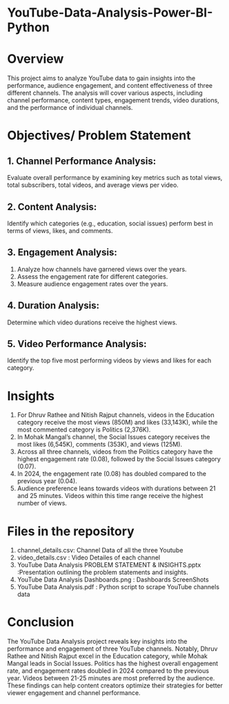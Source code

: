 # YouTube-Data-Analysis-Power-BI-Python
# Overview
This project aims to analyze YouTube data to gain insights into the performance, audience engagement, and content effectiveness of three different channels. The analysis will cover various aspects, including channel performance, content types, engagement trends, video durations, and the performance of individual channels.

# Objectives/ Problem Statement
## 1. Channel Performance Analysis:
Evaluate overall performance by examining key metrics such as total views, total subscribers, total videos, and average views per video.
## 2. Content Analysis:
Identify which categories (e.g., education, social issues) perform best in terms of views, likes, and comments.
## 3. Engagement Analysis:
1. Analyze how channels have garnered views over the years.
2. Assess the engagement rate for different categories.
3. Measure audience engagement rates over the years.
## 4. Duration Analysis:
Determine which video durations receive the highest views.
## 5. Video Performance Analysis:
Identify the top five most performing videos by views and likes for each category.

# Insights
1. For Dhruv Rathee and Nitish Rajput channels, videos in the Education category receive the most views (850M) and likes (33,143K), while the most commented category is Politics (2,376K).
2. In Mohak Mangal’s channel, the Social Issues category receives the most likes (6,545K), comments (353K), and views (125M).
3. Across all three channels, videos from the Politics category have the highest engagement rate (0.08), followed by the Social Issues category (0.07).
4. In 2024, the engagement rate (0.08) has doubled compared to the previous year (0.04).
5. Audience preference leans towards videos with durations between 21 and 25 minutes. Videos within this time range receive the highest number of views.

# Files in the repository
1. channel_details.csv: Channel Data of all the three Youtube 
2. video_details.csv : Video Detailes of each channel
3. YouTube Data Analysis PROBLEM STATEMENT & INSIGHTS.pptx :Presentation outlining the problem statements and insights.
4. YouTube Data Analysis Dashboards.png : Dashboards ScreenShots
5. YouTube Data Analysis.pdf : Python script to scrape YouTube channels data

# Conclusion
The YouTube Data Analysis project reveals key insights into the performance and engagement of three YouTube channels. Notably, Dhruv Rathee and Nitish Rajput excel in the Education category, while Mohak Mangal leads in Social Issues. Politics has the highest overall engagement rate, and engagement rates doubled in 2024 compared to the previous year. Videos between 21-25 minutes are most preferred by the audience. These findings can help content creators optimize their strategies for better viewer engagement and channel performance.
